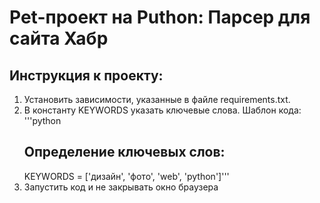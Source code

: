 # Pet-проект на Puthon: Парсер для сайта Хабр

## Инструкция к проекту:

1. Установить зависимости, указанные в файле requirements.txt.
2. В константу KEYWORDS указать ключевые слова.
   Шаблон кода:
   '''python
   ## Определение ключевых слов:
   KEYWORDS = ['дизайн', 'фото', 'web', 'python']'''
3. Запустить код и не закрывать окно браузера
